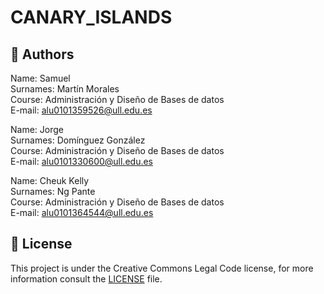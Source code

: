 # CANARY_ISLANDS

## 📌 Authors

Name: Samuel\
Surnames: Martín Morales\
Course: Administración y Diseño de Bases de datos\
E-mail: alu0101359526@ull.edu.es

Name: Jorge\
Surnames: Domínguez González\
Course: Administración y Diseño de Bases de datos\
E-mail: alu0101330600@ull.edu.es

Name: Cheuk Kelly\
Surnames: Ng Pante\
Course: Administración y Diseño de Bases de datos\
E-mail: alu0101364544@ull.edu.es

## 📝 License

This project is under the Creative Commons Legal Code license, for more information consult the [LICENSE](./LICENSE) file.
